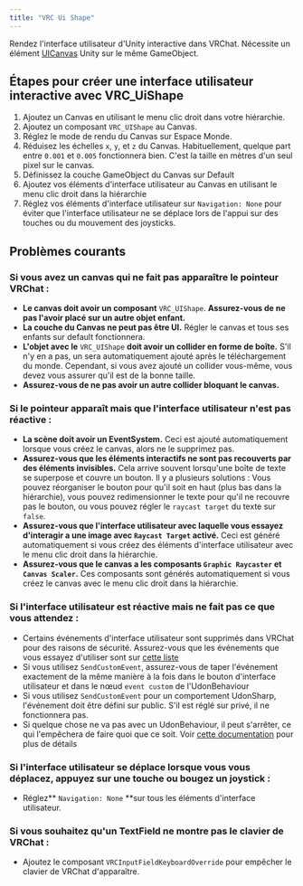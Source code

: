 ```yaml
---
title: "VRC Ui Shape"
---
```

Rendez l'interface utilisateur d'Unity interactive dans VRChat. Nécessite un élément [UICanvas](https://docs.unity3d.com/Manual/UICanvas.html) Unity sur le même GameObject.

## Étapes pour créer une interface utilisateur interactive avec VRC_UiShape

1. Ajoutez un Canvas en utilisant le menu clic droit dans votre hiérarchie.
2. Ajoutez un composant `VRC_UIShape` au Canvas.
3. Réglez le mode de rendu du Canvas sur Espace Monde.
4. Réduisez les échelles `x`, `y`, et `z` du Canvas. Habituellement, quelque part entre `0.001` et `0.005` fonctionnera bien. C'est la taille en mètres d'un seul pixel sur le canvas.
5. Définissez la couche GameObject du Canvas sur Default
6. Ajoutez vos éléments d'interface utilisateur au Canvas en utilisant le menu clic droit dans la hiérarchie
7. Réglez vos éléments d'interface utilisateur sur `Navigation: None` pour éviter que l'interface utilisateur ne se déplace lors de l'appui sur des touches ou du mouvement des joysticks.

## Problèmes courants

### Si vous avez un canvas qui ne fait pas apparaître le pointeur VRChat :

* **Le canvas doit avoir un composant** `VRC_UIShape`. **Assurez-vous de ne pas l'avoir placé sur un autre objet enfant.**
* **La couche du Canvas ne peut pas être UI.** Régler le canvas et tous ses enfants sur default fonctionnera.
* **L'objet avec le** `VRC_UIShape` **doit avoir un collider en forme de boîte.** S'il n'y en a pas, un sera automatiquement ajouté après le téléchargement du monde. Cependant, si vous avez ajouté un collider vous-même, vous devez vous assurer qu'il est de la bonne taille.
* **Assurez-vous de ne pas avoir un autre collider bloquant le canvas.**

### Si le pointeur apparaît mais que l'interface utilisateur n'est pas réactive :
* **La scène doit avoir un EventSystem.** Ceci est ajouté automatiquement lorsque vous créez le canvas, alors ne le supprimez pas.
* **Assurez-vous que les éléments interactifs ne sont pas recouverts par des éléments invisibles.** Cela arrive souvent lorsqu'une boîte de texte se superpose et couvre un bouton. Il y a plusieurs solutions : Vous pouvez réorganiser le bouton pour qu'il soit en haut (plus bas dans la hiérarchie), vous pouvez redimensionner le texte pour qu'il ne recouvre pas le bouton, ou vous pouvez régler le `raycast target` du texte sur `false`.
* **Assurez-vous que l'interface utilisateur avec laquelle vous essayez d'interagir a une image avec `Raycast Target` activé.** Ceci est généré automatiquement si vous créez des éléments d'interface utilisateur avec le menu clic droit dans la hiérarchie.
* **Assurez-vous que le canvas a les composants `Graphic Raycaster` et `Canvas Scaler`.** Ces composants sont générés automatiquement si vous créez le canvas avec le menu clic droit dans la hiérarchie.

### Si l'interface utilisateur est réactive mais ne fait pas ce que vous attendez :

* Certains événements d'interface utilisateur sont supprimés dans VRChat pour des raisons de sécurité. Assurez-vous que les événements que vous essayez d'utiliser sont sur [cette liste](/worlds/udon/ui-events)
* Si vous utilisez `SendCustomEvent`, assurez-vous de taper l'événement exactement de la même manière à la fois dans le bouton d'interface utilisateur et dans le nœud `event custom` de l'UdonBehaviour
* Si vous utilisez `SendCustomEvent` pour un comportement UdonSharp, l'événement doit être défini sur public. S'il est réglé sur privé, il ne fonctionnera pas.
* Si quelque chose ne va pas avec un UdonBehaviour, il peut s'arrêter, ce qui l'empêchera de faire quoi que ce soit. Voir [cette documentation](/worlds/udon/debugging-udon-projects#finding-udon-errors) pour plus de détails

### Si l'interface utilisateur se déplace lorsque vous vous déplacez, appuyez sur une touche ou bougez un joystick :

* Réglez** `Navigation: None` **sur tous les éléments d'interface utilisateur.

### Si vous souhaitez qu'un TextField ne montre pas le clavier de VRChat :

* Ajoutez le composant `VRCInputFieldKeyboardOverride` pour empêcher le clavier de VRChat d'apparaître.
